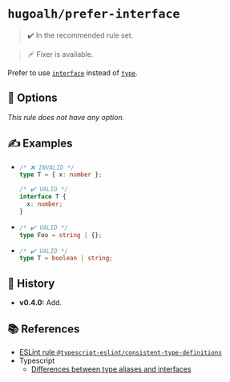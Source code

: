 # `hugoalh/prefer-interface`

> ✔️ In the recommended rule set.

> 🩹 Fixer is available.

Prefer to use [`interface`][typescript-interface] instead of [`type`][typescript-type].

## 🔧 Options

*This rule does not have any option.*

## ✍️ Examples

- ```ts
  /* ❌ INVALID */
  type T = { x: number };

  /* ✔️ VALID */
  interface T {
    x: number;
  }
  ```
- ```ts
  /* ✔️ VALID */
  type Foo = string | {};
  ```
- ```ts
  /* ✔️ VALID */
  type T = boolean | string;
  ```

## 📜 History

- **v0.4.0:** Add.

## 📚 References

- [ESLint rule `@typescript-eslint/consistent-type-definitions`](https://typescript-eslint.io/rules/consistent-type-definitions/)
- Typescript
  - [Differences between type aliases and interfaces](https://www.typescriptlang.org/docs/handbook/2/everyday-types.html#differences-between-type-aliases-and-interfaces)

[typescript-interface]: https://www.typescriptlang.org/docs/handbook/2/everyday-types.html#interfaces
[typescript-type]: https://www.typescriptlang.org/docs/handbook/2/everyday-types.html#type-aliases
